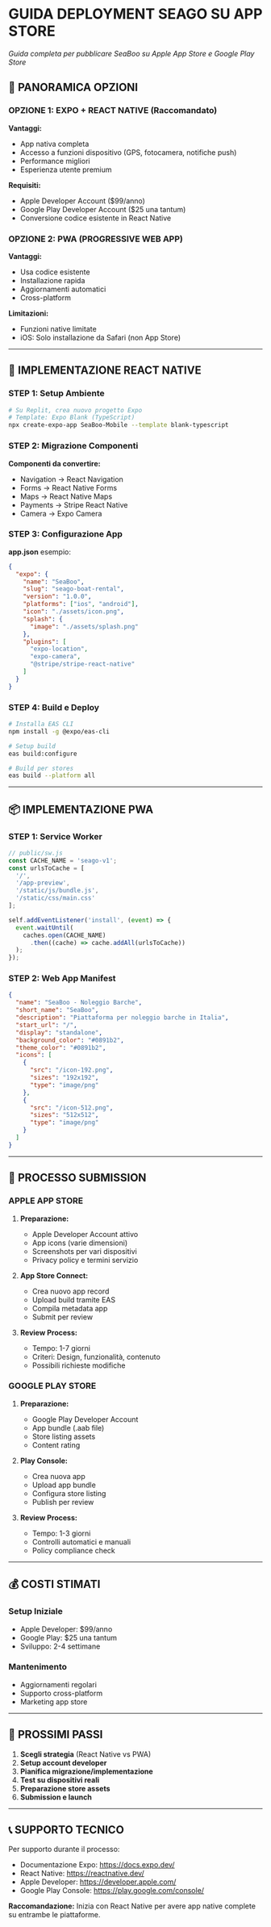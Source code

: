 # GUIDA DEPLOYMENT SEAGO SU APP STORE
*Guida completa per pubblicare SeaBoo su Apple App Store e Google Play Store*

## 📱 PANORAMICA OPZIONI

### OPZIONE 1: EXPO + REACT NATIVE (Raccomandato)
**Vantaggi:**
- App nativa completa
- Accesso a funzioni dispositivo (GPS, fotocamera, notifiche push)
- Performance migliori
- Esperienza utente premium

**Requisiti:**
- Apple Developer Account ($99/anno)
- Google Play Developer Account ($25 una tantum)
- Conversione codice esistente in React Native

### OPZIONE 2: PWA (PROGRESSIVE WEB APP)
**Vantaggi:**
- Usa codice esistente
- Installazione rapida
- Aggiornamenti automatici
- Cross-platform

**Limitazioni:**
- Funzioni native limitate
- iOS: Solo installazione da Safari (non App Store)

---

## 🔧 IMPLEMENTAZIONE REACT NATIVE

### STEP 1: Setup Ambiente
```bash
# Su Replit, crea nuovo progetto Expo
# Template: Expo Blank (TypeScript)
npx create-expo-app SeaBoo-Mobile --template blank-typescript
```

### STEP 2: Migrazione Componenti
**Componenti da convertire:**
- Navigation → React Navigation
- Forms → React Native Forms
- Maps → React Native Maps
- Payments → Stripe React Native
- Camera → Expo Camera

### STEP 3: Configurazione App
**app.json** esempio:
```json
{
  "expo": {
    "name": "SeaBoo",
    "slug": "seago-boat-rental",
    "version": "1.0.0",
    "platforms": ["ios", "android"],
    "icon": "./assets/icon.png",
    "splash": {
      "image": "./assets/splash.png"
    },
    "plugins": [
      "expo-location",
      "expo-camera",
      "@stripe/stripe-react-native"
    ]
  }
}
```

### STEP 4: Build e Deploy
```bash
# Installa EAS CLI
npm install -g @expo/eas-cli

# Setup build
eas build:configure

# Build per stores
eas build --platform all
```

---

## 📦 IMPLEMENTAZIONE PWA

### STEP 1: Service Worker
```javascript
// public/sw.js
const CACHE_NAME = 'seago-v1';
const urlsToCache = [
  '/',
  '/app-preview',
  '/static/js/bundle.js',
  '/static/css/main.css'
];

self.addEventListener('install', (event) => {
  event.waitUntil(
    caches.open(CACHE_NAME)
      .then((cache) => cache.addAll(urlsToCache))
  );
});
```

### STEP 2: Web App Manifest
```json
{
  "name": "SeaBoo - Noleggio Barche",
  "short_name": "SeaBoo",
  "description": "Piattaforma per noleggio barche in Italia",
  "start_url": "/",
  "display": "standalone",
  "background_color": "#0891b2",
  "theme_color": "#0891b2",
  "icons": [
    {
      "src": "/icon-192.png",
      "sizes": "192x192",
      "type": "image/png"
    },
    {
      "src": "/icon-512.png",
      "sizes": "512x512",
      "type": "image/png"
    }
  ]
}
```

---

## 🏪 PROCESSO SUBMISSION

### APPLE APP STORE
1. **Preparazione:**
   - Apple Developer Account attivo
   - App icons (varie dimensioni)
   - Screenshots per vari dispositivi
   - Privacy policy e termini servizio

2. **App Store Connect:**
   - Crea nuovo app record
   - Upload build tramite EAS
   - Compila metadata app
   - Submit per review

3. **Review Process:**
   - Tempo: 1-7 giorni
   - Criteri: Design, funzionalità, contenuto
   - Possibili richieste modifiche

### GOOGLE PLAY STORE
1. **Preparazione:**
   - Google Play Developer Account
   - App bundle (.aab file)
   - Store listing assets
   - Content rating

2. **Play Console:**
   - Crea nuova app
   - Upload app bundle
   - Configura store listing
   - Publish per review

3. **Review Process:**
   - Tempo: 1-3 giorni
   - Controlli automatici e manuali
   - Policy compliance check

---

## 💰 COSTI STIMATI

### Setup Iniziale
- Apple Developer: $99/anno
- Google Play: $25 una tantum
- Sviluppo: 2-4 settimane

### Mantenimento
- Aggiornamenti regolari
- Supporto cross-platform
- Marketing app store

---

## 🎯 PROSSIMI PASSI

1. **Scegli strategia** (React Native vs PWA)
2. **Setup account developer**
3. **Pianifica migrazione/implementazione**
4. **Test su dispositivi reali**
5. **Preparazione store assets**
6. **Submission e launch**

---

## 📞 SUPPORTO TECNICO

Per supporto durante il processo:
- Documentazione Expo: https://docs.expo.dev/
- React Native: https://reactnative.dev/
- Apple Developer: https://developer.apple.com/
- Google Play Console: https://play.google.com/console/

**Raccomandazione:** Inizia con React Native per avere app native complete su entrambe le piattaforme.